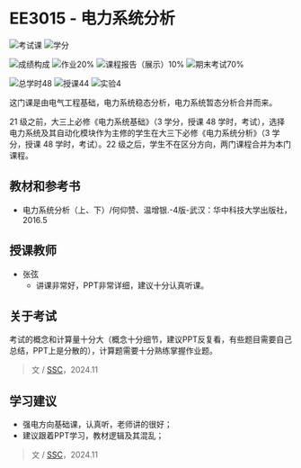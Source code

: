# EE3015 - 电力系统分析

![考试课](https://img.shields.io/badge/%E8%80%83%E8%AF%95%E8%AF%BE-red)
![学分](https://img.shields.io/badge/%E5%AD%A6%E5%88%86-3-moccasin)

![成绩构成](https://img.shields.io/badge/%E6%88%90%E7%BB%A9%E6%9E%84%E6%88%90-gold)
![作业20%](https://img.shields.io/badge/%E4%BD%9C%E4%B8%9A-20%25-wheat)
![课程报告（展示）10%](https://img.shields.io/badge/课程报告（展示）-10%25-wheat)
![期末考试70%](https://img.shields.io/badge/%E6%9C%9F%E6%9C%AB%E8%80%83%E8%AF%95-70%25-wheat)

![总学时48](https://img.shields.io/badge/总学时-48-wheat)
![授课44](https://img.shields.io/badge/授课-44-wheat) 
![实验4](https://img.shields.io/badge/实验-4-wheat)

这门课是由电气工程基础，电力系统稳态分析，电力系统暂态分析合并而来。

21 级之前，大三上必修《电力系统基础》（3 学分，授课 48 学时，考试），选择电力系统及其自动化模块作为主修的学生在大三下必修《电力系统分析》（3 学分，授课 48 学时，考试）。22 级之后，学生不在区分方向，两门课程合并为本门课程。

## 教材和参考书

- 电力系统分析（上、下）/何仰赞、温增银.-4版-武汉：华中科技大学出版社，2016.5

## 授课教师

- 张弦
  - 讲课非常好，PPT非常详细，建议十分认真听课。

## 关于考试

考试的概念和计算量十分大（概念十分细节，建议PPT反复看，有些题目需要自己总结，PPT上是分散的），计算题需要十分熟练掌握作业题。

> 文 / [SSC](https://github.com/SSC202)，2024.11

## 学习建议

- 强电方向基础课，认真听，老师讲的很好；
- 建议跟着PPT学习，教材逻辑及其混乱；

> 文 / [SSC](https://github.com/SSC202)，2024.11

